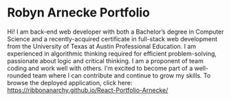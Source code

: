 # Robyn Arnecke Portfolio

Hi! I am back-end web developer with both a Bachelor’s degree in Computer Science and a recently-acquired certificate in full-stack web development from the University of Texas at Austin Professional Education. I am experienced in algorithmic thinking required for efficient problem-solving, passionate about logic and critical thinking. I am a proponent of team coding and work well with others. I’m excited to become part of a well-rounded team where I can contribute and continue to grow my skills. To browse the deployed application, click here: https://ribbonanarchy.github.io/React-Portfolio-Arnecke/